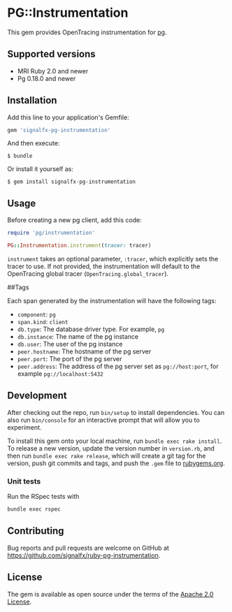 # PG::Instrumentation

This gem provides OpenTracing instrumentation for [pg](https://github.com/ged/ruby-pg).

## Supported versions

- MRI Ruby 2.0 and newer
- Pg 0.18.0 and newer

## Installation

Add this line to your application's Gemfile:

```ruby
gem 'signalfx-pg-instrumentation'
```

And then execute:

    $ bundle

Or install it yourself as:

    $ gem install signalfx-pg-instrumentation

## Usage

Before creating a new pg client, add this code:

```ruby
require 'pg/instrumentation'

PG::Instrumentation.instrument(tracer: tracer)
```

`instrument` takes an optional parameter, `:tracer`, which explicitly sets the tracer to use. 
If not provided, the instrumentation will default to the
OpenTracing global tracer (`OpenTracing.global_tracer`).

##Tags

Each span generated by the instrumentation will have the following tags:

- `component`: `pg`
- `span.kind`: `client`
- `db.type`: The database driver type. For example, `pg`
- `db.instance`: The name of the pg instance
- `db.user`: The user of the pg instance
- `peer.hostname`: The hostname of the pg server
- `peer.port`: The port of the pg server
- `peer.address`: The address of the pg server set as `pg://host:port`, for example `pg://localhost:5432`

## Development

After checking out the repo, run `bin/setup` to install dependencies. You can also run `bin/console` for an interactive prompt that will allow you to experiment.

To install this gem onto your local machine, run `bundle exec rake install`. To release a new version, update the version number in `version.rb`, and then run `bundle exec rake release`, which will create a git tag for the version, push git commits and tags, and push the `.gem` file to [rubygems.org](https://rubygems.org).


### Unit tests

Run the RSpec tests with

```bash
bundle exec rspec
```


## Contributing

Bug reports and pull requests are welcome on GitHub at https://github.com/signalfx/ruby-pg-instrumentation.

## License

The gem is available as open source under the terms of the [Apache 2.0 License](https://opensource.org/licenses/Apache-2.0).
